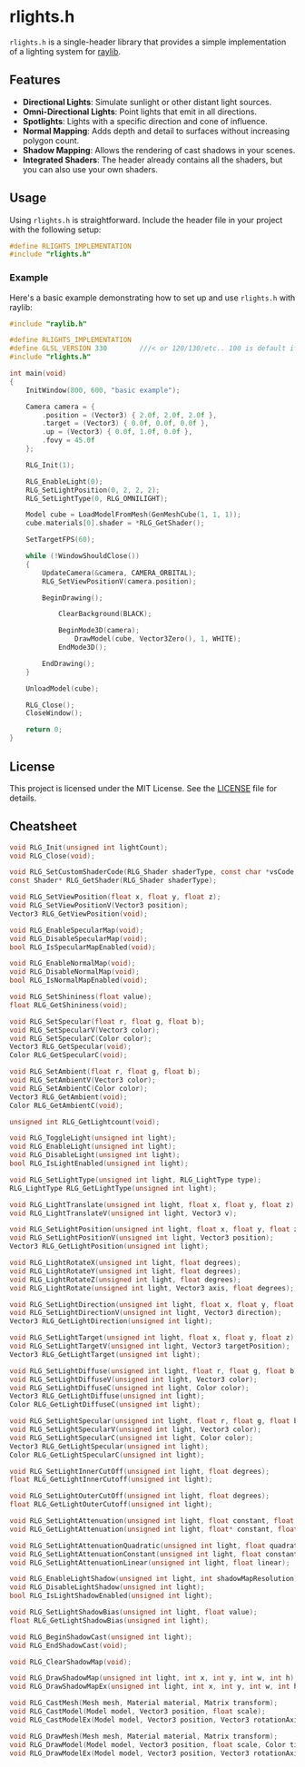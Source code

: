 # rlights.h

`rlights.h` is a single-header library that provides a simple implementation of a lighting system for [raylib](https://www.raylib.com/).

## Features
- **Directional Lights**: Simulate sunlight or other distant light sources.
- **Omni-Directional Lights**: Point lights that emit in all directions.
- **Spotlights**: Lights with a specific direction and cone of influence.
- **Normal Mapping**: Adds depth and detail to surfaces without increasing polygon count.
- **Shadow Mapping**: Allows the rendering of cast shadows in your scenes.
- **Integrated Shaders**: The header already contains all the shaders, but you can also use your own shaders.

## Usage
Using `rlights.h` is straightforward. Include the header file in your project with the following setup:

```c
#define RLIGHTS_IMPLEMENTATION
#include "rlights.h"
```

### Example
Here's a basic example demonstrating how to set up and use `rlights.h` with raylib:

```c
#include "raylib.h"

#define RLIGHTS_IMPLEMENTATION
#define GLSL_VERSION 330        ///< or 120/130/etc.. 100 is default if 'PLATFORM_DESKTOP' is not defined
#include "rlights.h"

int main(void)
{
    InitWindow(800, 600, "basic example");

    Camera camera = {
        .position = (Vector3) { 2.0f, 2.0f, 2.0f },
        .target = (Vector3) { 0.0f, 0.0f, 0.0f },
        .up = (Vector3) { 0.0f, 1.0f, 0.0f },
        .fovy = 45.0f
    };

    RLG_Init(1);

    RLG_EnableLight(0);
    RLG_SetLightPosition(0, 2, 2, 2);
    RLG_SetLightType(0, RLG_OMNILIGHT);

    Model cube = LoadModelFromMesh(GenMeshCube(1, 1, 1));
    cube.materials[0].shader = *RLG_GetShader();

    SetTargetFPS(60);

    while (!WindowShouldClose())
    {
        UpdateCamera(&camera, CAMERA_ORBITAL);
        RLG_SetViewPositionV(camera.position);

        BeginDrawing();

            ClearBackground(BLACK);

            BeginMode3D(camera);
                DrawModel(cube, Vector3Zero(), 1, WHITE);
            EndMode3D();

        EndDrawing();
    }

    UnloadModel(cube);

    RLG_Close();
    CloseWindow();

    return 0;
}
```

## License
This project is licensed under the MIT License. See the [LICENSE](LICENSE) file for details.

## Cheatsheet

```c
void RLG_Init(unsigned int lightCount);
void RLG_Close(void);

void RLG_SetCustomShaderCode(RLG_Shader shaderType, const char *vsCode, const char *fsCode)
const Shader* RLG_GetShader(RLG_Shader shaderType);

void RLG_SetViewPosition(float x, float y, float z);
void RLG_SetViewPositionV(Vector3 position);
Vector3 RLG_GetViewPosition(void);

void RLG_EnableSpecularMap(void);
void RLG_DisableSpecularMap(void);
bool RLG_IsSpecularMapEnabled(void);

void RLG_EnableNormalMap(void);
void RLG_DisableNormalMap(void);
bool RLG_IsNormalMapEnabled(void);

void RLG_SetShininess(float value);
float RLG_GetShininess(void);

void RLG_SetSpecular(float r, float g, float b);
void RLG_SetSpecularV(Vector3 color);
void RLG_SetSpecularC(Color color);
Vector3 RLG_GetSpecular(void);
Color RLG_GetSpecularC(void);

void RLG_SetAmbient(float r, float g, float b);
void RLG_SetAmbientV(Vector3 color);
void RLG_SetAmbientC(Color color);
Vector3 RLG_GetAmbient(void);
Color RLG_GetAmbientC(void);

unsigned int RLG_GetLightcount(void);

void RLG_ToggleLight(unsigned int light);
void RLG_EnableLight(unsigned int light);
void RLG_DisableLight(unsigned int light);
bool RLG_IsLightEnabled(unsigned int light);

void RLG_SetLightType(unsigned int light, RLG_LightType type);
RLG_LightType RLG_GetLightType(unsigned int light);

void RLG_LightTranslate(unsigned int light, float x, float y, float z);
void RLG_LightTranslateV(unsigned int light, Vector3 v);

void RLG_SetLightPosition(unsigned int light, float x, float y, float z);
void RLG_SetLightPositionV(unsigned int light, Vector3 position);
Vector3 RLG_GetLightPosition(unsigned int light);

void RLG_LightRotateX(unsigned int light, float degrees);
void RLG_LightRotateY(unsigned int light, float degrees);
void RLG_LightRotateZ(unsigned int light, float degrees);
void RLG_LightRotate(unsigned int light, Vector3 axis, float degrees);

void RLG_SetLightDirection(unsigned int light, float x, float y, float z);
void RLG_SetLightDirectionV(unsigned int light, Vector3 direction);
Vector3 RLG_GetLightDirection(unsigned int light);

void RLG_SetLightTarget(unsigned int light, float x, float y, float z);
void RLG_SetLightTargetV(unsigned int light, Vector3 targetPosition);
Vector3 RLG_GetLightTarget(unsigned int light);

void RLG_SetLightDiffuse(unsigned int light, float r, float g, float b);
void RLG_SetLightDiffuseV(unsigned int light, Vector3 color);
void RLG_SetLightDiffuseC(unsigned int light, Color color);
Vector3 RLG_GetLightDiffuse(unsigned int light);
Color RLG_GetLightDiffuseC(unsigned int light);

void RLG_SetLightSpecular(unsigned int light, float r, float g, float b);
void RLG_SetLightSpecularV(unsigned int light, Vector3 color);
void RLG_SetLightSpecularC(unsigned int light, Color color);
Vector3 RLG_GetLightSpecular(unsigned int light);
Color RLG_GetLightSpecularC(unsigned int light);

void RLG_SetLightInnerCutOff(unsigned int light, float degrees);
float RLG_GetLightInnerCutoff(unsigned int light);

void RLG_SetLightOuterCutOff(unsigned int light, float degrees);
float RLG_GetLightOuterCutoff(unsigned int light);

void RLG_SetLightAttenuation(unsigned int light, float constant, float linear, float quadratic);
void RLG_GetLightAttenuation(unsigned int light, float* constant, float* linear, float* quadratic);

void RLG_SetLightAttenuationQuadratic(unsigned int light, float quadratic);
void RLG_SetLightAttenuationConstant(unsigned int light, float constant);
void RLG_SetLightAttenuationLinear(unsigned int light, float linear);

void RLG_EnableLightShadow(unsigned int light, int shadowMapResolution);
void RLG_DisableLightShadow(unsigned int light);
bool RLG_IsLightShadowEnabled(unsigned int light);

void RLG_SetLightShadowBias(unsigned int light, float value);
float RLG_GetLightShadowBias(unsigned int light);

void RLG_BeginShadowCast(unsigned int light);
void RLG_EndShadowCast(void);

void RLG_ClearShadowMap(void);

void RLG_DrawShadowMap(unsigned int light, int x, int y, int w, int h);
void RLG_DrawShadowMapEx(unsigned int light, int x, int y, int w, int h, float near, float far);

void RLG_CastMesh(Mesh mesh, Material material, Matrix transform);
void RLG_CastModel(Model model, Vector3 position, float scale);
void RLG_CastModelEx(Model model, Vector3 position, Vector3 rotationAxis, float rotationAngle, Vector3 scale);

void RLG_DrawMesh(Mesh mesh, Material material, Matrix transform);
void RLG_DrawModel(Model model, Vector3 position, float scale, Color tint);
void RLG_DrawModelEx(Model model, Vector3 position, Vector3 rotationAxis, float rotationAngle, Vector3 scale, Color tint);
```